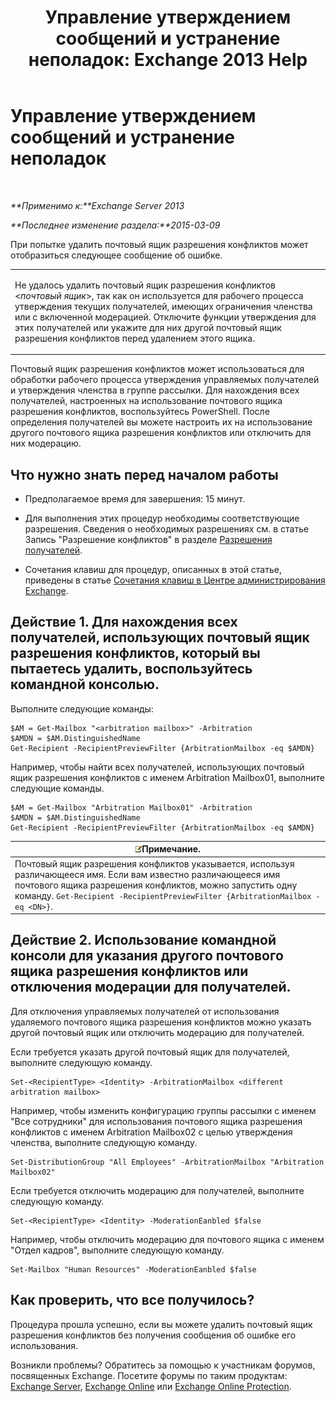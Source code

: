 ﻿---
title: 'Управление утверждением сообщений и устранение неполадок: Exchange 2013 Help'
TOCTitle: Управление утверждением сообщений и устранение неполадок
ms:assetid: 860df43f-a05b-4da3-83f1-68d3123a923d
ms:mtpsurl: https://technet.microsoft.com/ru-ru/library/Dd298110(v=EXCHG.150)
ms:contentKeyID: 52061266
ms.date: 04/30/2018
mtps_version: v=EXCHG.150
ms.translationtype: HT
---

# Управление утверждением сообщений и устранение неполадок

 

_**Применимо к:**Exchange Server 2013_

_**Последнее изменение раздела:**2015-03-09_

При попытке удалить почтовый ящик разрешения конфликтов может отобразиться следующее сообщение об ошибке.


<table>
<colgroup>
<col style="width: 100%" />
</colgroup>
<tbody>
<tr class="odd">
<td><p>Не удалось удалить почтовый ящик разрешения конфликтов &lt;<em>почтовый ящик</em>&gt;, так как он используется для рабочего процесса утверждения текущих получателей, имеющих ограничения членства или с включенной модерацией. Отключите функции утверждения для этих получателей или укажите для них другой почтовый ящик разрешения конфликтов перед удалением этого ящика.</p></td>
</tr>
</tbody>
</table>


Почтовый ящик разрешения конфликтов может использоваться для обработки рабочего процесса утверждения управляемых получателей и утверждения членства в группе рассылки. Для нахождения всех получателей, настроенных на использование почтового ящика разрешения конфликтов, воспользуйтесь PowerShell. После определения получателей вы можете настроить их на использование другого почтового ящика разрешения конфликтов или отключить для них модерацию.

## Что нужно знать перед началом работы

  - Предполагаемое время для завершения: 15 минут.

  - Для выполнения этих процедур необходимы соответствующие разрешения. Сведения о необходимых разрешениях см. в статье Запись "Разрешение конфликтов" в разделе [Разрешения получателей](recipients-permissions-exchange-2013-help.md).

  - Сочетания клавиш для процедур, описанных в этой статье, приведены в статье [Сочетания клавиш в Центре администрирования Exchange](keyboard-shortcuts-in-the-exchange-admin-center-exchange-online-protection-help.md).

## Действие 1. Для нахождения всех получателей, использующих почтовый ящик разрешения конфликтов, который вы пытаетесь удалить, воспользуйтесь командной консолью.

Выполните следующие команды:

    $AM = Get-Mailbox "<arbitration mailbox>" -Arbitration
    $AMDN = $AM.DistinguishedName
    Get-Recipient -RecipientPreviewFilter {ArbitrationMailbox -eq $AMDN}

Например, чтобы найти всех получателей, использующих почтовый ящик разрешения конфликтов с именем Arbitration Mailbox01, выполните следующие команды.

    $AM = Get-Mailbox "Arbitration Mailbox01" -Arbitration
    $AMDN = $AM.DistinguishedName
    Get-Recipient -RecipientPreviewFilter {ArbitrationMailbox -eq $AMDN}

<table>
<thead>
<tr class="header">
<th><img src="images/JJ126620.note(EXCHG.150).gif" title="Примечание" alt="Примечание" />Примечание.</th>
</tr>
</thead>
<tbody>
<tr class="odd">
<td>Почтовый ящик разрешения конфликтов указывается, используя различающееся имя. Если вам известно различающееся имя почтового ящика разрешения конфликтов, можно запустить одну команду. <code>Get-Recipient -RecipientPreviewFilter {ArbitrationMailbox -eq &lt;DN&gt;}</code>.</td>
</tr>
</tbody>
</table>


## Действие 2. Использование командной консоли для указания другого почтового ящика разрешения конфликтов или отключения модерации для получателей.

Для отключения управляемых получателей от использования удаляемого почтового ящика разрешения конфликтов можно указать другой почтовый ящик или отключить модерацию для получателей.

Если требуется указать другой почтовый ящик для получателей, выполните следующую команду.

    Set-<RecipientType> <Identity> -ArbitrationMailbox <different arbitration mailbox>

Например, чтобы изменить конфигурацию группы рассылки с именем "Все сотрудники" для использования почтового ящика разрешения конфликтов с именем Arbitration Mailbox02 с целью утверждения членства, выполните следующую команду.

    Set-DistributionGroup "All Employees" -ArbitrationMailbox "Arbitration Mailbox02"

Если требуется отключить модерацию для получателей, выполните следующую команду.

    Set-<RecipientType> <Identity> -ModerationEanbled $false

Например, чтобы отключить модерацию для почтового ящика с именем "Отдел кадров", выполните следующую команду.

    Set-Mailbox "Human Resources" -ModerationEanbled $false

## Как проверить, что все получилось?

Процедура прошла успешно, если вы можете удалить почтовый ящик разрешения конфликтов без получения сообщения об ошибке его использования.

Возникли проблемы? Обратитесь за помощью к участникам форумов, посвященных Exchange. Посетите форумы по таким продуктам: [Exchange Server](https://go.microsoft.com/fwlink/p/?linkid=60612), [Exchange Online](https://go.microsoft.com/fwlink/p/?linkid=267542) или [Exchange Online Protection](https://go.microsoft.com/fwlink/p/?linkid=285351).

